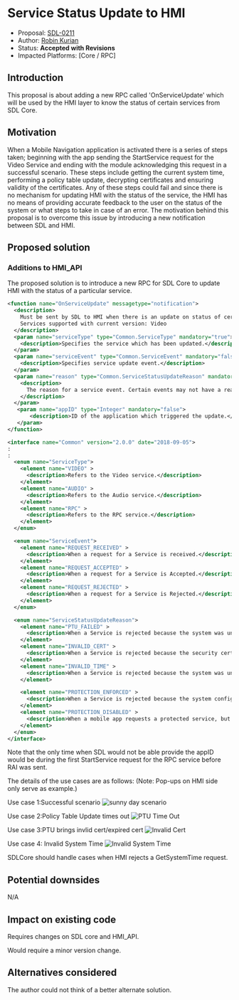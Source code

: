 # Service Status Update to HMI

* Proposal: [SDL-0211](https://github.com/smartdevicelink/sdl_evolution/blob/master/proposals/0211-ServiceStatusUpdateToHMI.md)
* Author: [Robin Kurian](https://github.com/robinmk)
* Status: **Accepted with Revisions**
* Impacted Platforms: [Core / RPC]

## Introduction

This proposal is about adding a new RPC called 'OnServiceUpdate' which will be used by the HMI layer to know the status of certain services from SDL Core.


## Motivation

When a Mobile Navigation application is activated there is a series of steps taken; beginning with the app sending the StartService request for the Video Service and ending with the module acknowledging this request in a successful scenario. These steps include getting the current system time, performing a policy table update, decrypting certificates and ensuring validity of the certificates. Any of these steps could fail and since there is no mechanism for updating HMI with the status of the service, the HMI has no means of providing accurate feedback to the user on the status of the system or what steps to take in case of an error.
The motivation behind this proposal is to overcome this issue by introducing a new notification between SDL and HMI.


## Proposed solution


### Additions to HMI_API

The proposed solution is to introduce a new RPC for SDL Core to update HMI with the status of a particular service.

```xml
<function name="OnServiceUpdate" messagetype="notification">
  <description>
    Must be sent by SDL to HMI when there is an update on status of certain services.
    Services supported with current version: Video
  </description>
  <param name="serviceType" type="Common.ServiceType" mandatory="true">
    <description>Specifies the service which has been updated.</description>
  </param>
  <param name="serviceEvent" type="Common.ServiceEvent" mandatory="false">
    <description>Specifies service update event.</description>
  </param>
  <param name="reason" type="Common.ServiceStatusUpdateReason" mandatory="false">
    <description>
      The reason for a service event. Certain events may not have a reason, such as when a service is ACCEPTED (which is the normal expected behavior).
    </description>
  </param>
   <param name="appID" type="Integer" mandatory="false">
       <description>ID of the application which triggered the update.</description>
   </param>
</function>

<interface name="Common" version="2.0.0" date="2018-09-05">
:
:
  <enum name="ServiceType">
    <element name="VIDEO" >
      <description>Refers to the Video service.</description>
    </element>
    <element name="AUDIO" >
      <description>Refers to the Audio service.</description>
    </element>
    <element name="RPC" >
      <description>Refers to the RPC service.</description>
    </element>
  </enum>

  <enum name="ServiceEvent">
    <element name="REQUEST_RECEIVED" >
      <description>When a request for a Service is received.</description>
    </element>
    <element name="REQUEST_ACCEPTED" >
      <description>When a request for a Service is Accepted.</description>
    </element>
    <element name="REQUEST_REJECTED" >
      <description>When a request for a Service is Rejected.</description>
    </element>
  </enum>

  <enum name="ServiceStatusUpdateReason">
    <element name="PTU_FAILED" >
      <description>When a Service is rejected because the system was unable to get a required Policy Table Update.</description>
    </element>
    <element name="INVALID_CERT" >
      <description>When a Service is rejected because the security certificate is invalid/expired.</description>
    </element>
    <element name="INVALID_TIME" >
      <description>When a Service is rejected because the system was unable to get a valid SystemTime from HMI, which is required for certificate authentication.</description>
    </element>

    <element name="PROTECTION_ENFORCED" >
      <description>When a Service is rejected because the system configuration ini file requires the service must be protected, but the app asks for an unprotected service.</description>
    </element>
    <element name="PROTECTION_DISABLED" >
      <description>When a mobile app requests a protected service, but the system starts an unprotected service instead.</description>
    </element>
  </enum>
</interface>
```
 Note that the only time when SDL would not be able provide the appID would be during the first StartService request for the RPC service before RAI was sent.

The details of the use cases are as follows:
(Note: Pop-ups on HMI side only serve as example.)

Use case 1:Successful scenario
![sunny day scenario][sunny-day-scenario]

Use case 2:Policy Table Update times out
![PTU Time Out][PTU-Time-Out]

Use case 3:PTU brings invlid cert/expired cert
![Invalid Cert][Invalid-Cert]

Use case 4: Invalid System Time
![Invalid System Time][Invalid-System-Time]

SDLCore should handle cases when HMI rejects a GetSystemTime request.

## Potential downsides

N/A

## Impact on existing code

Requires changes on SDL core and HMI_API.

Would require a minor version change.

## Alternatives considered

The author could not think of a better alternate solution.

[sunny-day-scenario]:../assets/proposals/0211-ServiceStatusUpdateToHMI/sunny-day-scenario.png
[PTU-Time-Out]: ../assets/proposals/0211-ServiceStatusUpdateToHMI/PTU-Time-Out.png
[Invalid-Cert]: ../assets/proposals/0211-ServiceStatusUpdateToHMI/Invalid-Cert.png
[Invalid-System-Time]: ../assets/proposals/0211-ServiceStatusUpdateToHMI/invalid-system-time.png
